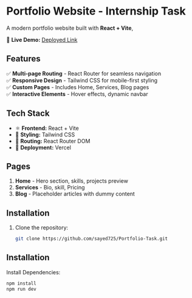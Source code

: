# Portfolio Website - Internship Task  

A modern portfolio website built with **React + Vite**,

🔗 **Live Demo:** [Deployed Link](https://dev-shine.vercel.app/)   

## Features  
✅ **Multi-page Routing** - React Router for seamless navigation  
✅ **Responsive Design** - Tailwind CSS for mobile-first styling  
✅ **Custom Pages** - Includes Home, Services, Blog pages  
✅ **Interactive Elements** - Hover effects, dynamic navbar  

## Tech Stack  
- ⚛️ **Frontend:** React + Vite  
- 🎨 **Styling:** Tailwind CSS  
- 🔄 **Routing:** React Router DOM  
- 🚀 **Deployment:** Vercel  

## Pages  
1. **Home** - Hero section, skills, projects preview  
2. **Services** - Bio, skill, Pricing  
3. **Blog** - Placeholder articles with dummy content  

## Installation  
1. Clone the repository:  
   ```bash
   git clone https://github.com/sayed725/Portfolio-Task.git


## Installation  
   Install Dependencies:  
   ```bash
   npm install
   npm run dev




